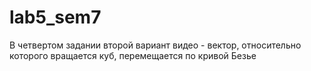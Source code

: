 # lab5_sem7
В четвертом задании второй вариант видео - вектор, относительно которого вращается куб, перемещается по кривой Безье

